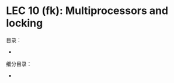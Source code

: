 # LEC 10 (fk): Multiprocessors and locking

目录：

<!-- @import "[TOC]" {cmd="toc" depthFrom=2 depthTo=2 orderedList=false} -->

<!-- code_chunk_output -->

- [](#)

<!-- /code_chunk_output -->

细分目录：

<!-- @import "[TOC]" {cmd="toc" depthFrom=2 depthTo=6 orderedList=false} -->

<!-- code_chunk_output -->

- [](#)

<!-- /code_chunk_output -->

## 